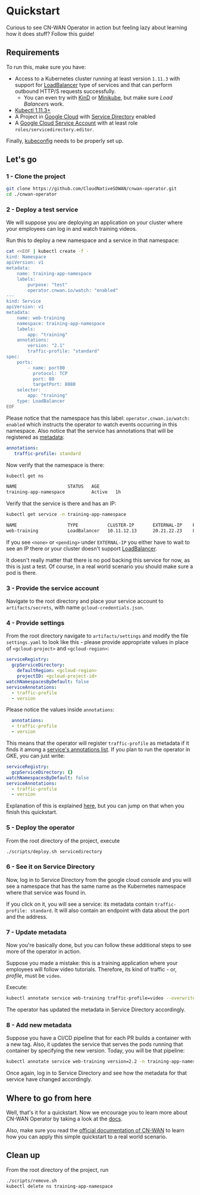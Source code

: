 # Quickstart

Curious to see CN-WAN Operator in action but feeling lazy about learning how it does stuff? Follow this guide!

## Requirements

To run this, make sure you have:

* Access to a Kubernetes cluster running at least version `1.11.3` with support for [LoadBalancer](./concepts.md#supported-service-types) type of services and that can perform outbound HTTP/S requests successfully.
  * You can even try with [KinD](https://kind.sigs.k8s.io/) or [Minikube](https://kubernetes.io/docs/setup/learning-environment/minikube/), but make sure *Load Balancer*s work.
* [Kubectl 1.11.3+](https://kubernetes.io/docs/tasks/tools/install-kubectl/)
* A Project in [Google Cloud](https://console.cloud.google.com/) with [Service Directory](https://cloud.google.com/service-directory) enabled
* A [Google Cloud Service Account](https://cloud.google.com/iam/docs/service-accounts) with at least role `roles/servicedirectory.editor`.

Finally, [kubeconfig](https://kubernetes.io/docs/tasks/access-application-cluster/configure-access-multiple-clusters/) needs to be properly set up.

## Let's go

### 1 - Clone the project

```bash
git clone https://github.com/CloudNativeSDWAN/cnwan-operator.git
cd ./cnwan-operator
```

### 2 - Deploy a test service

We will suppose you are deploying an application on your cluster where your employees can log in and watch training videos.

Run this to deploy a new namespace and a service in that namespace:

```bash
cat <<EOF | kubectl create -f -
kind: Namespace
apiVersion: v1
metadata:
    name: training-app-namespace
    labels:
        purpose: "test"
        operator.cnwan.io/watch: "enabled"
---
kind: Service
apiVersion: v1
metadata:
    name: web-training
    namespace: training-app-namespace
    labels:
        app: "training"
    annotations:
        version: "2.1"
        traffic-profile: "standard"
spec:
    ports:
        - name: port80
          protocol: TCP
          port: 80
          targetPort: 8080
    selector:
        app: "training"
    type: LoadBalancer
EOF
```

Please notice that the namespace has this label: `operator.cnwan.io/watch: enabled` which instructs the operator to watch events occurring in this namespace. Also notice that the service has annotations that will be registered as [metadata](./concepts.md#metadata):

```yaml
annotations:
   traffic-profile: standard
```

Now verify that the namespace is there:

```bash
kubectl get ns

NAME                   STATUS   AGE
training-app-namespace          Active   1h
```

Verify that the service is there and has an IP:

```bash
kubectl get service -n training-app-namespace

NAME                   TYPE           CLUSTER-IP       EXTERNAL-IP    PORT(S)                       AGE
web-training           LoadBalancer   10.11.12.13      20.21.22.23    80:32058/TCP                  1h
```

If you see `<none>` or `<pending>` under `EXTERNAL-IP` you either have to wait to see an IP there or your cluster doesn't support [LoadBalancer](./concepts.md#supported-service-types).

It doesn't really matter that there is no pod backing this service for now, as this is just a test. Of course, in a real world scenario you should make sure a pod is there.

### 3 - Provide the service account

Navigate to the root directory and place your service account to `artifacts/secrets`, with name `gcloud-credentials.json`.

### 4 - Provide settings

From the root directory navigate to `artifacts/settings` and modify the file `settings.yaml` to look like this - please provide appropriate values in place of `<gcloud-project>` and `<gcloud-region>`:

```yaml
serviceRegistry:
  gcpServiceDirectory:
    defaultRegion: <gcloud-region>
    projectID: <gcloud-project-id>
watchNamespacesByDefault: false
serviceAnnotations:
  - traffic-profile
  - version
```

Please notice the values inside `annotations`:

```yaml
  annotations:
  - traffic-profile
  - version
```

This means that the operator will register `traffic-profile` as metadata if it finds it among a [service's annotations list](./concepts.md#allowed-annotations).
If you plan to run the operator in GKE, you can just write:

```yaml
serviceRegistry:
  gcpServiceDirectory: {}
watchNamespacesByDefault: false
serviceAnnotations:
  - traffic-profile
  - version
```

Explanation of this is explained [here](./configure_with_operator.md#automatic-values), but you can jump on that when you finish this quickstart.

### 5 - Deploy the operator

From the root directory of the project, execute

```bash
./scripts/deploy.sh servicedirectory
```

### 6 - See it on Service Directory

Now, log in to Service Directory from the google cloud console and you will see a namespace that has the same name as the Kubernetes namespace where that service was found in.

If you click on it, you will see a service: its metadata contain `traffic-profile: standard`. It will also contain an endpoint with data about the port and the address.

### 7 - Update metadata

Now you're basically done, but you can follow these additional steps to see more of the operator in action.

Suppose you made a mistake: this is a training application where your employees will follow video tutorials. Therefore, its kind of traffic - or, *profile*, must be `video`.

Execute:

```bash
kubectl annotate service web-training traffic-profile=video --overwrite -n training-app-namespace
```

The operator has updated the metadata in Service Directory accordingly.

### 8 - Add new metadata

Suppose you have a CI/CD pipeline that for each PR builds a container with a new tag. Also, it updates the service that serves the pods running that container by specifying the new version. Today, you will be that pipeline:

```bash
kubectl annotate service web-training version=2.2 -n training-app-namespace --overwrite
```

Once again, log in to Service Directory and see how the metadata for that service have changed accordingly.

## Where to go from here

Well, that's it for a quickstart. Now we encourage you to learn more about CN-WAN Operator by taking a look at the [docs](./).

Also, make sure you read the [official documentation of CN-WAN](https://github.com/CloudNativeSDWAN/cnwan-docs) to learn how you can apply this simple quickstart to a real world scenario.

## Clean up

From the root directory of the project, run

```bash
./scripts/remove.sh
kubectl delete ns training-app-namespace
```
